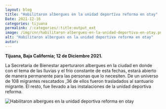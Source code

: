 ```yaml
---
layout: blog
title: "Habilitaron albergues en la unidad deportiva reforma en otay"
Date: 2021-12-16
categories: tijuana
permalink: /:categories/:title:output_ext
image: /img/cnr/habilitaron-albergues-en-la-unidad-deportiva-en-otay.png
alt: "Habilitaron albergues en la unidad deportiva reforma en otay"
autor:
---
```


**Tijuana, Baja California; 12 de Diciembre 2021.** 

La Secretaria de Bienestar   aperturaron  albergues en la ciudad en donde con el tema de las lluvias y el frío constante de esta fechas, estará abierto de manera permanente para las personas que lo necesiten. 
De un  universo de 108 migrantes rescatados ,36 de ellos fueron trasladados al santuario migrante. El resto, fue llevado a las instalaciones de la unidad deportiva reforma.



<div id="carouselExampleSlidesOnly" class="carousel slide" data-ride="carousel">
  <div class="carousel-inner">
    <div class="carousel-item active">
       <img class="d-block w-100" src="/img/cnr/habilitaron-albergues-en-la-unidad-deportiva-en-otay.png" loading="lazy"  alt="Habilitaron albergues en la unidad deportiva reforma en otay">
    </div>
  </div>
</div>